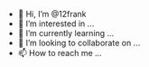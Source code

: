 - 👋 Hi, I’m @12frank
- 👀 I’m interested in ...
- 🌱 I’m currently learning ...
- 💞️ I’m looking to collaborate on ...
- 📫 How to reach me ...

<!---
12frank/12frank is a ✨ special ✨ repository because its `README.md` (this file) appears on your GitHub profile.
You can click the Preview link to take a look at your changes.
--->

